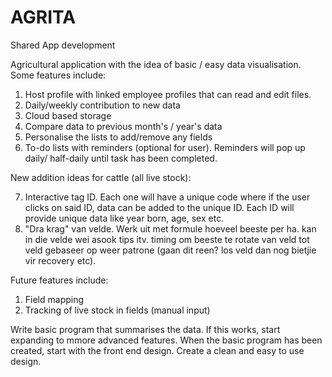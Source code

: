 # AGRITA
Shared App development 

Agricultural application with the idea of basic / easy data visualisation. 
Some features include:

1. Host profile with linked employee profiles that can read and edit files.
2. Daily/weekly contribution to new data
3. Cloud based storage
4. Compare data to previous month's / year's data
5. Personalise the lists to add/remove any fields
6. To-do lists with reminders (optional for user). Reminders will pop up daily/ half-daily until task has been completed.  

New addition ideas for cattle (all live stock):

7. Interactive tag ID. Each one will have a unique code where if the user clicks on said ID, data can be added to the unique ID. Each ID will provide unique data like year born, age, sex etc. 
8. "Dra krag" van velde. Werk uit met formule hoeveel beeste per ha. kan in die velde wei asook tips itv. timing om beeste te rotate van veld tot veld gebaseer op weer patrone (gaan dit reen? los veld dan nog bietjie vir recovery etc). 

Future features include:

1. Field mapping 
2. Tracking of live stock in fields (manual input) 

Write basic program that summarises the data. If this works, start expanding to mmore advanced features.
When the basic program has been created, start with the front end design. 
Create a clean and easy to use design. 
